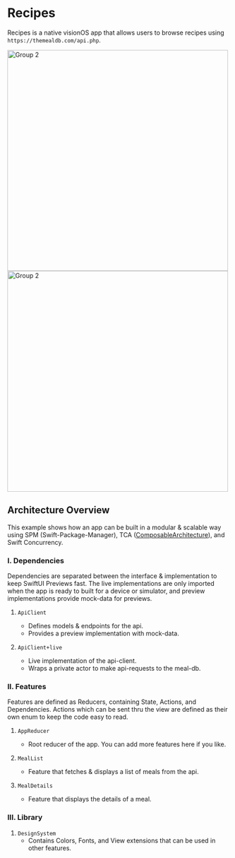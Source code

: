 # Recipes

Recipes is a native visionOS app that allows users to browse recipes using `https://themealdb.com/api.php`.  

<img width="500" alt="Group 2" src="https://github.com/user-attachments/assets/8ae2d53a-6a67-4baf-b148-7117fe87a4b1">
<img width="500" alt="Group 2" src="https://github.com/user-attachments/assets/f9ddda5d-bd4f-45f2-b8ab-53e9c588732c">

## Architecture Overview

This example shows how an app can be built in a modular & scalable way using SPM (Swift-Package-Manager), TCA ([ComposableArchitecture](https://github.com/pointfreeco/swift-composable-architecture)), and Swift Concurrency.

### I. Dependencies

Dependencies are separated between the interface & implementation to keep SwiftUI Previews fast. The live implementations are only imported when the app is ready to built for a device or simulator, and preview implementations provide mock-data for previews.

1. `ApiClient`
    * Defines models & endpoints for the api.
    * Provides a preview implementation with mock-data.

2. `ApiClient+live`
    * Live implementation of the api-client.
    * Wraps a private actor to make api-requests to the meal-db.

### II. Features

Features are defined as Reducers, containing State, Actions, and Dependencies. Actions which can be sent thru the view are defined as their own enum to keep the code easy to read.

1. `AppReducer`
    * Root reducer of the app. You can add more features here if you like.

2. `MealList`
    * Feature that fetches & displays a list of meals from the api.

3. `MealDetails`
    * Feature that displays the details of a meal.

### III. Library

1. `DesignSystem`
    * Contains Colors, Fonts, and View extensions that can be used in other features.

